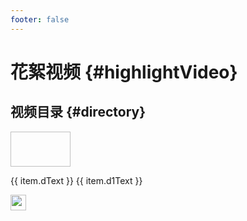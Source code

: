 ```yaml
---
footer: false
---
```


# 花絮视频 {#highlightVideo}



<style src="@theme/styles/vue-mastery.css"></style>
<script setup>


 let videoList = [
      {
        url:"https://www.bilibili.com/video/BV1Gh4y1F7FP",
        bImg:"http://www.iotos.top/images/readme-pic/f01.png",
        dText:"国产开源软件 ",
        d1Text:"开源IoTOS 你用过吗？",
      },{
        url:"https://www.bilibili.com/video/BV1Zz4y1s7rT",
        bImg:"http://www.iotos.top/images/readme-pic/f02.png",
        dText:"开源IoTOS",
        d1Text:"海报分享！",
      },{
        url:"https://www.bilibili.com/video/BV1Lh4y1C7Mb",
        bImg:"http://www.iotos.top/images/readme-pic/f03.png",
        dText:"开源IoTOS",
        d1Text:"关注超过100人！",
      }
    ]
   
</script>

## 视频目录 {#directory}

<div v-for="item in videoList" class="vue-mastery-link" style="margin-top: 10px;">
  <a :href="item.url" target="_blank">
    <div class="banner-wrapper">
      <img class="banner"  width="96px" height="56px" :src="item.bImg" />
    </div>
    <p class="description">{{ item.dText }} <span>{{ item.d1Text }}</span></p>
    <div class="logo-wrapper">
        <img  width="25px" src="http://www.iotos.top/logo.png" />
    </div>
  </a>
</div>



